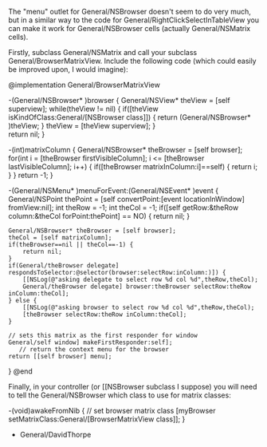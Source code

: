 

The "menu" outlet for General/NSBrowser doesn't seem to do very much, but in a similar way to the code for General/RightClickSelectInTableView you can make it work for General/NSBrowser cells (actually General/NSMatrix cells).

Firstly, subclass General/NSMatrix and call your subclass General/BrowserMatrixView. Include the following code (which could easily be improved upon, I would imagine):

    

@implementation General/BrowserMatrixView

-(General/NSBrowser* )browser {
	General/NSView* theView = [self superview];
	while(theView != nil) {
		if([theView isKindOfClass:General/[NSBrowser class]]) {
			return (General/NSBrowser* )theView;
		}
		theView = [theView superview];
	}	
	return nil;
}

-(int)matrixColumn {
	General/NSBrowser* theBrowser = [self browser];
	for(int i = [theBrowser firstVisibleColumn]; i <= [theBrowser lastVisibleColumn]; i++) {
		if([theBrowser matrixInColumn:i]==self) {
			return i;
		}
	}
	return -1;
}

-(General/NSMenu* )menuForEvent:(General/NSEvent* )event {
	General/NSPoint thePoint = [self convertPoint:[event locationInWindow] fromView:nil];
	int theRow = -1;
	int theCol = -1;
	if([self getRow:&theRow column:&theCol forPoint:thePoint] == NO) {
		return nil;
	}

	General/NSBrowser* theBrowser = [self browser];
	theCol = [self matrixColumn];
	if(theBrowser==nil || theCol==-1) {
		return nil;
	}
	if(General/theBrowser delegate] respondsToSelector:@selector(browser:selectRow:inColumn:)]) {
		[[NSLog(@"asking delegate to select row %d col %d",theRow,theCol);
		General/theBrowser delegate] browser:theBrowser selectRow:theRow inColumn:theCol];
	} else {
		[[NSLog(@"asking browser to select row %d col %d",theRow,theCol);
		[theBrowser selectRow:theRow inColumn:theCol];
	}

	// sets this matrix as the first responder for window
	General/self window] makeFirstResponder:self];
       // return the context menu for the browser
	return [[self browser] menu];
}
@end



Finally, in your controller (or [[NSBrowser subclass I suppose) you will need to tell the General/NSBrowser which class to use for matrix classes:

    

-(void)awakeFromNib {
	// set browser matrix class
	[myBrowser setMatrixClass:General/[BrowserMatrixView class]];
}



- General/DavidThorpe